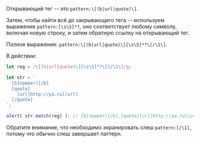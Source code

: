 
Открывающий тег -- это `pattern:\[(b|url|quote)\]`.

Затем, чтобы найти всё до закрывающего тега -- используем выражение `pattern:[\s\S]*?`, оно соответствует любому символу, включая новую строку, и затем обратную ссылку на открывающий тег.

Полное выражение: `pattern:\[(b|url|quote)\][\s\S]*?\[/\1\]`.

В действии:

```js run
let reg = /\[(b|url|quote)\][\s\S]*?\[\/\1\]/g;

let str = `
  [b]привет![/b]
  [quote]
    [url]http://ya.ru[/url]
  [/quote]
`;

alert( str.match(reg) ); // [b]привет![/b],[quote][url]http://ya.ru[/url][/quote]
```

Обратите внимание, что необходимо экранировать слеш `pattern:[/\1]`, потому что обычно слеш завершает паттерн.
